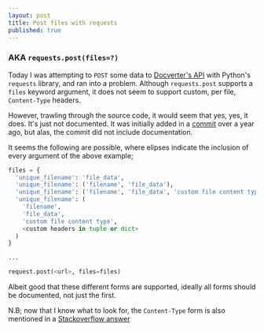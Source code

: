 ```yaml
---
layout: post
title: Post files with requests
published: true
---
```


### AKA `requests.post(files=?)`

Today I was attempting to `POST` some data to [Docverter's API](http://docverter.com)  with Python's `requests` library, and ran into a problem. Although `requests.post` supports a `files` keyword argument, it does not seem to support custom, per file,  `Content-Type` headers.

However, trawling through the source code, it would seem that yes, yes, it does. It's just not documented. It was initially added in a [commit](https://github.com/abarnert/requests/commit/20b10aed1bbe277745a74953b6dc73290bfa82fa) over a year ago, but alas, the commit did not include documentation.

It seems the following are possible, where elipses indicate the inclusion of every argument of the above example;
```py
files = {
  'unique_filename': 'file_data',
  'unique_filename': ('filename', 'file_data'),
  'unique_filename': ('filename', 'file_data', 'custom file content type'),
  'unique_filename': (
    'filename',
    'file_data',
    'custom file content type',
    <custom headers in tuple or dict>
  )
}

...

request.post(<url>, files=files)
```

Albeit good that these different forms are supported, ideally all forms should be documented, not just the first.

N.B; now that I know what to look for, the `Content-Type` form is also mentioned in a [Stackoverflow answer](http://stackoverflow.com/questions/20244757/content-type-in-for-individual-files-in-python-requests)
